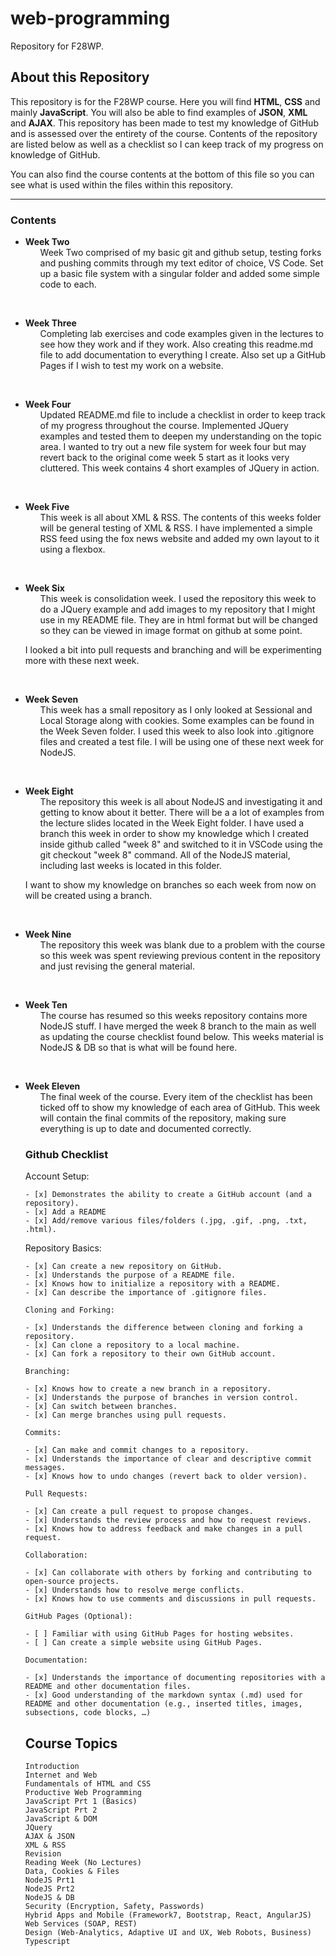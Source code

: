 # web-programming
Repository for F28WP. 

## About this Repository
This repository is for the F28WP course. Here you will find __HTML__, __CSS__ and mainly __JavaScript__. You will also be able to find examples of __JSON__, __XML__ and __AJAX__. This repository has been made to test my knowledge of GitHub and is assessed over the entirety of the course. Contents of the repository are listed below as well as a checklist so I can keep track of my progress on knowledge of GitHub.

You can also find the course contents at the bottom of this file so you can see what is used within the files within this repository.

****

### Contents

- **Week Two** <ul>
Week Two comprised of my basic git and github setup, testing forks and pushing commits through my text editor of choice, VS Code. Set up a basic file system with a singular folder and added some simple code to each.
</ul>
<br>

- **Week Three** <ul>
Completing lab exercises and code examples given in the lectures to see how they work and if they work. Also creating this readme.md file to add documentation to everything I create. Also set up a GitHub Pages if I wish to test my work on a website.
</ul>
<br>

- **Week Four** <ul>
Updated README.md file to include a checklist in order to keep track of my progress throughout the course. Implemented JQuery examples and tested them to deepen my understanding on the topic area. I wanted to try out a new file system for week four but may revert back to the original come week 5 start as it looks very cluttered. This week contains 4 short examples of JQuery in action. 
</ul>
<br>

- **Week Five** <ul>
This week is all about XML & RSS. The contents of this weeks folder will be general testing of XML & RSS. I have implemented a simple RSS feed using the fox news website and added my own layout to it using a flexbox.
</ul>
<br>

- **Week Six** <ul>
This week is consolidation week. I used the repository this week to do a JQuery example and add images to my repository that I might use in my README file. They are in html format but will be changed so they can be viewed in image format on github at some point.

I looked a bit into pull requests and branching and will be experimenting more with these next week.
</ul>
<br>

- **Week Seven** <ul>
This week has a small repository as I only looked at Sessional and Local Storage along with cookies. Some examples can be found in the Week Seven folder. I used this week to also look into .gitignore files and created a test file. I will be using one of these next week for NodeJS.
</ul>
<br>

- **Week Eight** <ul>
The repository this week is all about NodeJS and investigating it and getting to know about it better. There will be a a lot of examples from the lecture slides located in the Week Eight folder. I have used a branch this week in order to show my knowledge which I created inside github called "week 8" and switched to it in VSCode using the git checkout "week 8" command. All of the NodeJS material, including last weeks is located in this folder.

I want to show my knowledge on branches so each week from now on will be created using a branch. 
</ul>
<br>

- **Week Nine** <ul>
The repository this week was blank due to a problem with the course so this week was spent reviewing previous content in the repository and just revising the general material. 
</ul>
<br>

- **Week Ten** <ul>
The course has resumed so this weeks repository contains more NodeJS stuff. I have merged the week 8 branch to the main as well as updating the course checklist found below. This weeks material is NodeJS & DB so that is what will be found here.
</ul>
<br>

- **Week Eleven** <ul>
The final week of the course. Every item of the checklist has been ticked off to show my knowledge of each area of GitHub. This week will contain the final commits of the repository, making sure everything is up to date and documented correctly.

### Github Checklist
Account Setup:

    - [x] Demonstrates the ability to create a GitHub account (and a repository).
    - [x] Add a README
    - [x] Add/remove various files/folders (.jpg, .gif, .png, .txt, .html).

Repository Basics:

    - [x] Can create a new repository on GitHub.
    - [x] Understands the purpose of a README file.
    - [x] Knows how to initialize a repository with a README.
    - [x] Can describe the importance of .gitignore files.

    Cloning and Forking:

    - [x] Understands the difference between cloning and forking a repository.
    - [x] Can clone a repository to a local machine.
    - [x] Can fork a repository to their own GitHub account.

    Branching:

    - [x] Knows how to create a new branch in a repository.
    - [x] Understands the purpose of branches in version control.
    - [x] Can switch between branches.
    - [x] Can merge branches using pull requests.

    Commits:

    - [x] Can make and commit changes to a repository.
    - [x] Understands the importance of clear and descriptive commit messages.
    - [x] Knows how to undo changes (revert back to older version).

    Pull Requests:

    - [x] Can create a pull request to propose changes.
    - [x] Understands the review process and how to request reviews.
    - [x] Knows how to address feedback and make changes in a pull request.

    Collaboration:

    - [x] Can collaborate with others by forking and contributing to open-source projects.
    - [x] Understands how to resolve merge conflicts.
    - [x] Knows how to use comments and discussions in pull requests.

    GitHub Pages (Optional):

    - [ ] Familiar with using GitHub Pages for hosting websites.
    - [ ] Can create a simple website using GitHub Pages.

    Documentation:

    - [x] Understands the importance of documenting repositories with a README and other documentation files.
    - [x] Good understanding of the markdown syntax (.md) used for README and other documentation (e.g., inserted titles, images, subsections, code blocks, …)

## Course Topics

    Introduction
    Internet and Web
    Fundamentals of HTML and CSS
    Productive Web Programming
    JavaScript Prt 1 (Basics)
    JavaScript Prt 2
    JavaScript & DOM
    JQuery
    AJAX & JSON
    XML & RSS
    Revision
    Reading Week (No Lectures)
    Data, Cookies & Files
    NodeJS Prt1
    NodeJS Prt2
    NodeJS & DB
    Security (Encryption, Safety, Passwords)
    Hybrid Apps and Mobile (Framework7, Bootstrap, React, AngularJS)
    Web Services (SOAP, REST)
    Design (Web-Analytics, Adaptive UI and UX, Web Robots, Business)
    Typescript
